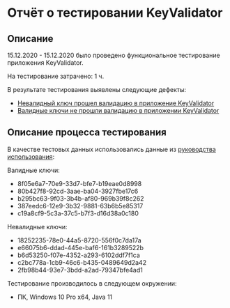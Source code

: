# **Отчёт о тестировании KeyValidator**
## Описание

15.12.2020 - 15.12.2020 было проведено функциональное тестирование приложения KeyValidator.

На тестирование затрачено: 1 ч.

В результате тестирования выявлены следующие дефекты:
* [Невалидный ключ прошел валидацию в приложение KeyValidator](https://github.com/boog25/KeyValidator/issues/2#issue-767827929)
* [Валидные ключи не прошли валидацию в приложении KeyValidator](https://github.com/boog25/KeyValidator/issues/2#issue-767827929)

## Описание процесса тестирования

В качестве тестовых данных использовались данные из [руководства использования](https://github.com/netology-code/javaqa-homeworks/blob/master/intro/user-manual.md):

Валидные ключи:
* 8f05e6a7-70e9-33d7-bfe7-b19eae0d8998
* 80b427f8-92cd-3aae-ba04-3927fbe17c6
* b295bc63-9f03-3b4b-af80-969b39f8c262
* 387eedc6-12e9-3b32-9881-63b6b5e85317
* c19a8cf9-5c3a-37c5-b7f3-d16d38a0c180

Невалидные ключи:
* 18252235-78e0-44a5-8720-556f0c7da17a
* e66075b6-ddad-445e-baf6-161b3289522b
* b6d53250-f07e-4352-a293-6102ddf7f1ca
* c2bc778a-1cb9-46c6-b435-0489649d2a42
* 2fb98b44-93e7-3bdd-a2ad-79347bfe4ad1

Тестирование производилось в следующем окружении:
* ПК, Windows 10 Pro x64, Java 11
